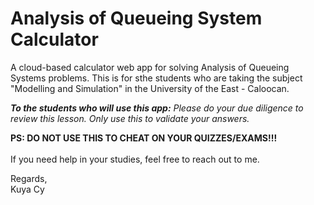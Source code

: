 # Analysis of Queueing System Calculator
A cloud-based calculator web app for solving Analysis of Queueing Systems problems. This is for sthe students who are taking the subject "Modelling and Simulation" in the University of the East - Caloocan.

<i><b>To the students who will use this app:</b> Please do your due diligence to review this lesson. Only use this to validate your answers.</i> 

<b> PS: DO NOT USE THIS TO CHEAT ON YOUR QUIZZES/EXAMS!!!</b> <br><br>
If you need help in your studies, feel free to reach out to me.

Regards,<br>
Kuya Cy

